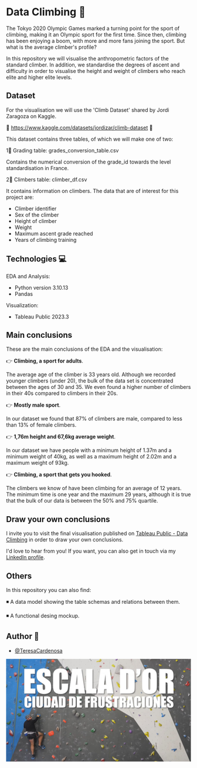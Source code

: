 
# Data Climbing 🧗

The Tokyo 2020 Olympic Games marked a turning point for the sport of climbing, making it an Olympic sport for the first time. 
Since then, climbing has been enjoying a boom, with more and more fans joining the sport. But what is the average climber's profile? 

In this repository we will visualise the anthropometric factors of the standard climber. In addition, we standardise the degrees of ascent and difficulty in order to visualise the height and weight of climbers who reach elite and higher elite levels.

## Dataset

For the visualisation we will use the 'Climb Dataset' shared by Jordi Zaragoza on Kaggle.

🔗 https://www.kaggle.com/datasets/jordizar/climb-dataset 🔗

This dataset contains three tables, of which we will make one of two:

1⃣ Grading table: grades_conversion_table.csv 

Contains the numerical conversion of the grade_id towards the level standardisation in France.

2⃣ Climbers table: climber_df.csv 

It contains information on climbers. The data that are of interest for this project are:  
- Climber identifier
- Sex of the climber 
- Height of climber 
- Weight 
- Maximum ascent grade reached 
- Years of climbing training


## Technologies 💻

EDA and Analysis: 

- Python version 3.10.13
- Pandas

Visualization:
 
- Tableau Public 2023.3

## Main conclusions 

These are the main conclusions of the EDA and the visualisation: 

👉 **Climbing, a sport for adults**. 

The average age of the climber is 33 years old. Although we recorded younger climbers (under 20), the bulk of the data set is concentrated between the ages of 30 and 35. We even found a higher number of climbers in their 40s compared to climbers in their 20s. 

👉 **Mostly male sport**. 

In our dataset we found that 87% of climbers are male, compared to less than 13% of female climbers. 

👉 **1,76m height and 67,6kg average weight**.

In our dataset we have people with a minimum height of 1.37m and a minimum weight of 40kg, as well as a maximum height of 2.02m and a maximum weight of 93kg. 

👉 **Climbing, a sport that gets you hooked**.

The climbers we know of have been climbing for an average of 12 years. The minimum time is one year and the maximum 29 years, although it is true that the bulk of our data is between the 50% and 75% quartile. 




## Draw your own conclusions

I invite you to visit the final visualisation published on [Tableau Public - Data Climbing](https://public.tableau.com/app/profile/teresa.carde.osa/viz/project2_data_climbing/Historia1?publish=yes) in order to draw your own conclusions. 

I'd love to hear from you! If you want, you can also get in touch via my [LinkedIn profile](https://www.linkedin.com/in/mteresacardenosadeheras/).


## Others

In this repository you can also find:

◾ A data model showing the table schemas and relations between them. 

◾ A functional desing mockup. 

## Author 👤

- [@TeresaCardenosa](https://www.github.com/TeresaCardenosa)

![Meme de escaladores](https://github.com/TeresaCardenosa/ih_datamadpt0923_project_m2/blob/main/images/Meme_Escalada.JPG)


